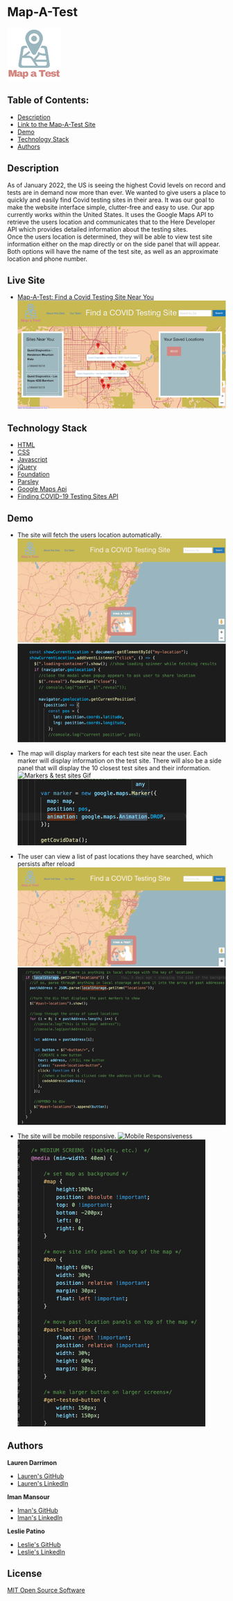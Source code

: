 # Map-A-Test

![Logo](assets/images/test-map-logo.png)

## Table of Contents:

* [Description](#description)
* [Link to the Map-A-Test Site](#live-site)
* [Demo](#demo)
* [Technology Stack](#technology-stack)
* [Authors](#authors)

## Description

As of January 2022, the US is seeing the highest Covid levels on record and tests are in demand now more than ever. We wanted to give users a place to quickly and easily find Covid testing sites in their area. It was our goal to make the website interface simple, clutter-free and easy to use. 
Our app currently works within the United States. It uses the Google Maps API to retrieve the users location and communicates that to the Here Developer API which provides detailed information about the testing sites.  
Once the users location is determined, they will be able to view test site information either on the map directly or on the side panel that will appear. Both options will have the name of the test site, as well as an approximate location and phone number.


## Live Site

* [Map-A-Test: Find a Covid Testing Site Near You](https://laurendarrimon.github.io/find-covid-testing/)
![Image of Deployed Site](assets/images/deployedsite-image.png)


## Technology Stack

* [HTML](https://developer.mozilla.org/en-US/docs/Web/HTML)
* [CSS](https://developer.mozilla.org/en-US/docs/Web/CSS)
* [Javascript](https://developer.mozilla.org/en-US/docs/Web/JavaScript)
* [jQuery](https://jquery.com/)
* [Foundation](https://get.foundation/sites/docs/index.html)
* [Parsley](https://parsleyjs.org/doc/index.html)
* [Google Maps Api](https://developers.google.com/maps/documentation/javascript/overview)
* [Finding COVID-19 Testing Sites API](https://developer.here.com/blog/finding-covid-19-testing-sites)


## Demo
* The site will fetch the users location automatically.
![Fetch Location Gif](/assets/images/READMEgifs/fetchlocation.gif)
![code](/assets/images/READMEgifs/1.searchcurrentlocation.png)

* The map will display markers for each test site near the user. Each marker will display information on the test site. There will also be a side panel that will display the 10 closest test sites and their information.
![Markers & test sites Gif](/assets/images/READMEgifs/markersandsidepanel.gif)
![code](/assets/images/READMEgifs/animatedmapmarkers.png)

* The user can view a list of past locations they have searched, which persists after reload
![Local Storage Gif](/assets/images/READMEgifs/localstg-ogsize.gif)
![code](/assets/images/READMEgifs/pastlocations.png)

* The site will be mobile responsive.
![Mobile Responsiveness](/assets/images/READMEgifs/mobilegif.gif)
![code](/assets/images/READMEgifs/mobileresponsive.png)


## Authors

**Lauren Darrimon**

* [Lauren's GitHub](https://github.com/LaurenDarrimon)
* [Lauren's LinkedIn](https://www.linkedin.com/in/lauren-lalita-duker-9537b1201/)

**Iman Mansour**

* [Iman's GitHub](https://github.com/imanmansour86)
* [Iman's LinkedIn](https://www.linkedin.com/in/iman-mansour-51391515/)

**Leslie Patino**

* [Leslie's GitHub](https://github.com/lesliejpatino)
* [Leslie's LinkedIn](https://www.linkedin.com/in/lesliejpatino/)

## License
[MIT Open Source Software](https://choosealicense.com/licenses/mit/)